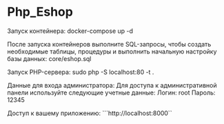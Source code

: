# Php_Eshop
Запуск контейнера:
docker-compose up -d

После запуска контейнеров выполните SQL-запросы, чтобы создать необходимые таблицы, процедуры и выполнить начальную настройку базы данных:
 core/eshop.sql

Запуск PHP-сервера:
sudo php -S localhost:80 -t .

Данные для входа администратора: Для доступа к административной панели используйте следующие учетные данные:
Логин: root Пароль: 12345

Доступ к вашему приложению:
```http://localhost:8000``
